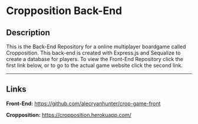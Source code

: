 # Cropposition Back-End

## Description

This is the Back-End Repository for a online multiplayer boardgame called Cropposition. This back-end is created with Express.js and Sequalize to create a database for players. To view the Front-End Repository click the first link below, or to go to the actual game website click the second link.

--------------------

## Links

**Front-End:** https://github.com/alecryanhunter/crop-game-front

**Cropposition:** https://cropposition.herokuapp.com/